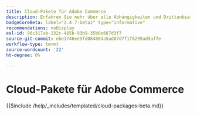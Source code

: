 ```yaml
---
title: Cloud-Pakete für Adobe Commerce
description: Erfahren Sie mehr über alle Abhängigkeiten und Drittanbieterlizenzen, die in Adobe Commerce verwendet werden.
badgeCoreBeta: label="2.4.7-beta1" type="informative"
recommendations: noDisplay
exl-id: 96c317ab-232c-405b-93b9-35b0e667d3f7
source-git-commit: ebe1746ee9fd08480da5ad07d7f1f8299ad9af7e
workflow-type: tm+mt
source-wordcount: '22'
ht-degree: 0%

---
```


# Cloud-Pakete für Adobe Commerce

{{$include /help/_includes/templated/cloud-packages-beta.md}}

